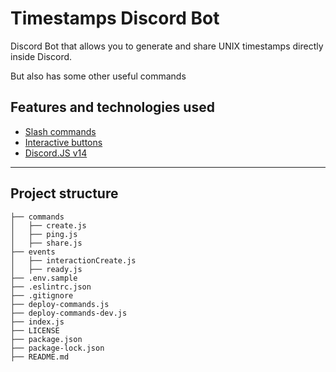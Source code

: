 # Timestamps Discord Bot

Discord Bot that allows you to generate and share UNIX timestamps directly inside Discord.

But also has some other useful commands

## Features and technologies used

- [Slash commands](https://discord.com/developers/docs/interactions/application-commands)
- [Interactive buttons](https://discord.com/developers/docs/interactions/message-components#buttons)
- [Discord.JS v14](https://discord.js.org/#/)

---

## Project structure

```
├── commands
│   ├── create.js
│   ├── ping.js
│   ├── share.js
├── events
│   ├── interactionCreate.js
│   ├── ready.js
├── .env.sample
├── .eslintrc.json
├── .gitignore
├── deploy-commands.js
├── deploy-commands-dev.js
├── index.js
├── LICENSE
├── package.json
├── package-lock.json
├── README.md
```
